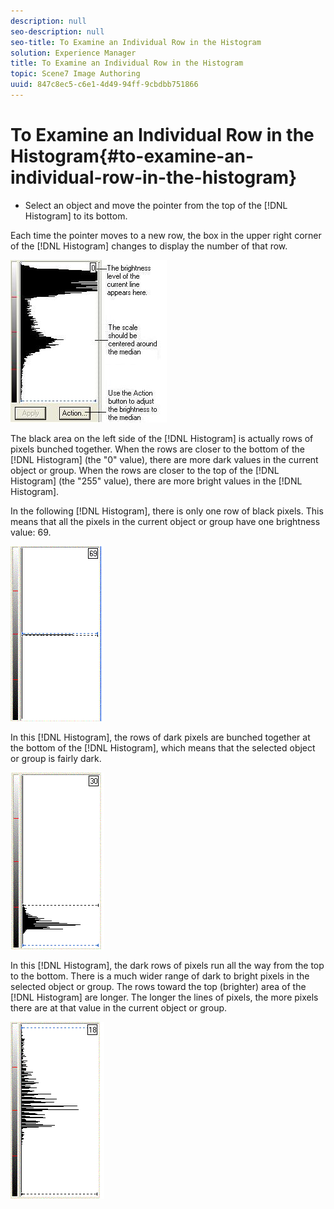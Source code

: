 ```yaml
---
description: null
seo-description: null
seo-title: To Examine an Individual Row in the Histogram
solution: Experience Manager
title: To Examine an Individual Row in the Histogram
topic: Scene7 Image Authoring
uuid: 847c8ec5-c6e1-4d49-94ff-9cbdbb751866
---
```


# To Examine an Individual Row in the Histogram{#to-examine-an-individual-row-in-the-histogram}

* Select an object and move the pointer from the top of the [!DNL Histogram] to its bottom.

Each time the pointer moves to a new row, the box in the upper right corner of the [!DNL Histogram] changes to display the number of that row.

![](assets/histo_action.png)

The black area on the left side of the [!DNL Histogram] is actually rows of pixels bunched together. When the rows are closer to the bottom of the [!DNL Histogram] (the "0" value), there are more dark values in the current object or group. When the rows are closer to the top of the [!DNL Histogram] (the "255" value), there are more bright values in the [!DNL Histogram].

In the following [!DNL Histogram], there is only one row of black pixels. This means that all the pixels in the current object or group have one brightness value: 69.

![](assets/hist_2.png)

In this [!DNL Histogram], the rows of dark pixels are bunched together at the bottom of the [!DNL Histogram], which means that the selected object or group is fairly dark.

![](assets/hist_3.png)

In this [!DNL Histogram], the dark rows of pixels run all the way from the top to the bottom. There is a much wider range of dark to bright pixels in the selected object or group. The rows toward the top (brighter) area of the [!DNL Histogram] are longer. The longer the lines of pixels, the more pixels there are at that value in the current object or group.

![](assets/hist_4.png)

